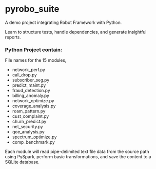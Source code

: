 # pyrobo_suite

A demo project integrating Robot Framework with Python. 

Learn to structure tests, handle dependencies, and generate insightful reports.


### Python Project contain:

File names for the 15 modules, 
  * network_perf.py
  * call_drop.py
  * subscriber_seg.py
  * predict_maint.py
  * fraud_detection.py
  * billing_anomaly.py
  * network_optimize.py
  * coverage_analysis.py
  * roam_pattern.py
  * cust_complaint.py
  * churn_predict.py
  * net_security.py
  * qoe_analysis.py
  * spectrum_optimize.py
  * comp_benchmark.py
 
Each module will read pipe-delimited text file data from the source path using PySpark, perform basic transformations, and save the content to a SQLite database.
